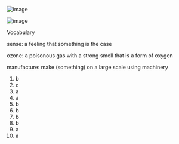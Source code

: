 ![image](https://github.com/jeuneseven/ReadingNotes/assets/8426758/23d966c7-4e2c-408f-beee-103cc9f50fd6)

![image](https://github.com/jeuneseven/ReadingNotes/assets/8426758/a1356841-6fcd-445c-8886-dd31f2799cab)

Vocabulary

sense: a feeling that something is the case

ozone: a poisonous gas with a strong smell that is a form of oxygen

manufacture: make (something) on a large scale using machinery

1. b
2. c
3. a
4. a
5. b
6. b
7. b
8. b
9. a
10. a
